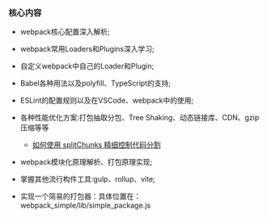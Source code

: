 ### 核心内容

+ webpack核心配置深入解析;
+ webpack常用Loaders和Plugins深入学习;
+ 自定义webpack中自己的Loader和Plugin;
+ Babel各种用法以及polyfill、TypeScript的支持;
+ ESLint的配置规则以及在VSCode、webpack中的使用;
+ 各种性能优化方案:打包抽取分包、Tree Shaking、动态链接库、CDN、gzip压缩等等
  + [如何使用 splitChunks 精细控制代码分割](https://juejin.cn/post/6844904103848443912)

+ webpack模块化原理解析、打包原理实现;
+ 掌握其他流行构件工具:gulp、rollup、vite;

+ 实现一个简易的打包器：具体位置在：webpack_simple/lib/simple_package.js
